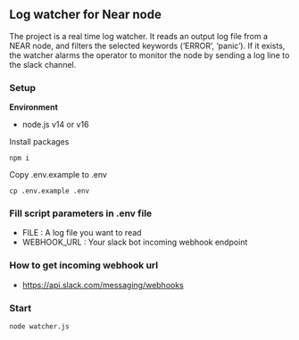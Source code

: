 ## Log watcher for Near node
The project is a real time log watcher. It reads an output log file from a NEAR node, and filters the selected keywords (‘ERROR’, ‘panic’). If it exists, the watcher alarms the operator to monitor the node by sending a log line to the slack channel.

### Setup
**Environment**
- node.js v14 or v16

Install packages
```
npm i
```

Copy .env.example to .env
```
cp .env.example .env
```

### Fill script parameters in .env file
- FILE : A log file you want to read
- WEBHOOK_URL : Your slack bot incoming webhook endpoint

### How to get incoming webhook url
- https://api.slack.com/messaging/webhooks

### Start
```
node watcher.js
```